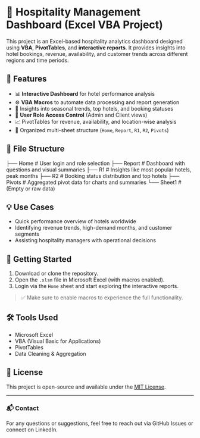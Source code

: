 # 🏨 Hospitality Management Dashboard (Excel VBA Project)

This project is an Excel-based hospitality analytics dashboard designed using **VBA**, **PivotTables**, and **interactive reports**. It provides insights into hotel bookings, revenue, availability, and customer trends across different regions and time periods.

## 🔧 Features

- 📊 **Interactive Dashboard** for hotel performance analysis
- ⚙️ **VBA Macros** to automate data processing and report generation
- 📅 Insights into seasonal trends, top hotels, and booking statuses
- 🔐 **User Role Access Control** (Admin and Client views)
- 📈 PivotTables for revenue, availability, and location-wise analysis
- 📁 Organized multi-sheet structure (`Home`, `Report`, `R1`, `R2`, `Pivots`)

## 📂 File Structure
├── Home # User login and role selection
├── Report # Dashboard with questions and visual summaries
├── R1 # Insights like most popular hotels, peak months
├── R2 # Booking status distribution and top hotels
├── Pivots # Aggregated pivot data for charts and summaries
└── Sheet1 # (Empty or raw data)

## 💡 Use Cases

- Quick performance overview of hotels worldwide  
- Identifying revenue trends, high-demand months, and customer segments  
- Assisting hospitality managers with operational decisions

## 🚀 Getting Started

1. Download or clone the repository.
2. Open the `.xlsm` file in Microsoft Excel (with macros enabled).
3. Login via the `Home` sheet and start exploring the interactive reports.

> ✅ Make sure to enable macros to experience the full functionality.

## 🛠 Tools Used

- Microsoft Excel
- VBA (Visual Basic for Applications)
- PivotTables
- Data Cleaning & Aggregation

## 📜 License

This project is open-source and available under the [MIT License](LICENSE).

---

### 📬 Contact

For any questions or suggestions, feel free to reach out via GitHub Issues or connect on LinkedIn.


